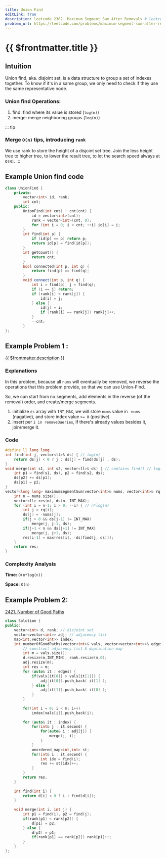 ```yaml
---
title: Union Find
editLink: true
description: leetcode 2382. Maximum Segment Sum After Removals # leetcode problem number and title
problem_url: https://leetcode.com/problems/maximum-segment-sum-after-removals/ # leetcode problem url
---
```


# {{ $frontmatter.title }}



## Intuition

Union find, aka. disjoint set, is a data structure to group a set of indexes together. To know if it's in a same group, we only need to check if they use the same representative node.

### Union find Operations:

1. find: find where its value is stored (`log(n)`)
2. merge: merge neighboring groups (`log(n)`)

::: tip
### Merge `O(n)` tips, introducing `rank`
We use rank to store the height of a disjoint set tree.
Join the less height tree to higher tree, to lower the result tree, to let the search speed always at `O(N)`.
:::

## Example Union find code

```cpp
class UnionFind {
    private:
        vector<int> id, rank;
        int cnt;
    public:
        UnionFind(int cnt) : cnt(cnt) {
            id = vector<int>(cnt);
            rank = vector<int>(cnt, 0);
            for (int i = 0; i < cnt; ++i) id[i] = i;
        }
        int find(int p) {
            if (id[p] == p) return p;
            return id[p] = find(id[p]);
        }
        int getCount() { 
            return cnt; 
        }
        bool connected(int p, int q) { 
            return find(p) == find(q); 
        }
        void connect(int p, int q) {
            int i = find(p), j = find(q);
            if (i == j) return;
            if (rank[i] < rank[j]) {
                id[i] = j;  
            } else {
                id[j] = i;
                if (rank[i] == rank[j]) rank[j]++;
            }
            --cnt;
        }
};
```

## Example Problem 1 :

<a href="{{ $frontmatter.problem_url }}" target="_blank" rel="noopener noreferrer">{{ $frontmatter.description }}</a>

### Explanations

In this problem, because all `nums` will eventually be removed, we reverse the operations that this problem provide, so that we can use Union-Find.

So, we can start from no segments, add elements in the reverse (of the removal) order, and create/merge segments.

1. initialize `ds` array with `INT_MAX`, we will store `nums` value in `-nums` (nagative), and store index value `>= 0` (positive).
2. insert per `i in removeQueries`, if there's already values besides it, join/merge it.

### Code

```cpp
#define ll long long
int find(int j, vector<ll>& ds) { // log(n)
    return ds[j] < 0 ? j : ds[j] = find(ds[j] , ds);
}
void merge(int s1, int s2, vector<ll>& ds) { // contains find() // log(n)
    int p1 = find(s1, ds), p2 = find(s2, ds);
    ds[p2] += ds[p1];
    ds[p1] = p2;
}
vector<long long> maximumSegmentSum(vector<int>& nums, vector<int>& rq) {
    int n = nums.size();
    vector<ll> res(n), ds(n, INT_MAX);
    for (int i = n-1; i > 0; --i) { // n*log(n)
        int j = rq[i];
        ds[j] = -nums[j];
        if(j > 0 && ds[j-1] != INT_MAX)
            merge(j, j-1, ds);
        if(j+1 < n && ds[j+1] != INT_MAX)
            merge(j, j+1, ds);
        res[i-1] = max(res[i], -ds[find(j, ds)]);
    }
    return res;
}
```

### Complexity Analysis

**Time:** `O(n*log(n))`

**Space:** `O(n)`


## Example Problem 2:

[2421. Number of Good Paths](https://leetcode.com/problems/number-of-good-paths/)

```cpp
class Solution {
public:
    vector<int> d, rank; // disjoint set
    vector<vector<int>> adj; // adjacency list
    map<int,vector<int>> index;
    int numberOfGoodPaths(vector<int>& vals, vector<vector<int>>& edges) {
        // construct adjacency list & duplication map
        int m = vals.size();
        d.resize(m,INT_MIN), rank.resize(m,0);
        adj.resize(m);
        int res = m;
        for (auto& it : edges) {
            if(vals[it[0]] > vals[it[1]]) {
                adj[it[0]].push_back( it[1] );
            } else {
                adj[it[1]].push_back( it[0] );
            }
        }
        
        for(int i = 0; i < m; i++) 
            index[vals[i]].push_back(i);
        
        for (auto& it : index) {
            for(int& j : it.second) {
                for(auto& i : adj[j]) {
                    merge(j, i);
                }                
            }
            unordered_map<int,int> st;
            for(int& i : it.second) {
                int idx = find(i);
                res += st[idx]++;
            }
        }
        return res;
    }
    
    int find(int i) {
        return d[i] < 0 ? i : find(d[i]);
    }
    
    void merge(int i, int j) {
        int p1 = find(i), p2 = find(j);
        if(rank[p1] < rank[p2]) {
            d[p1] = p2;
        } else {
            d[p2] = p1;
            if(rank[p1] == rank[p2]) rank[p1]++;
        }
    }
};
```